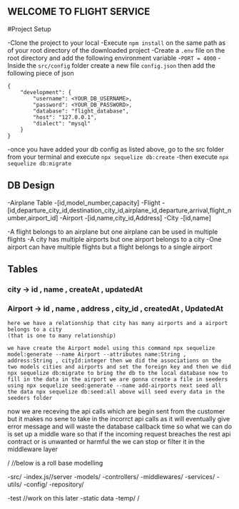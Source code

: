 ## WELCOME TO FLIGHT SERVICE

#Project Setup

-Clone the project to your local
-Execute `npm install` on the same path as of your root directory of the downloaded project
-Create a `.env` file on the  root directory and add the following environment variable
    -`PORT = 4000`
-Inside the  `src/config` folder create a new file `config.json` then add the following piece of json
```
{
    "development": {
        "username": <YOUR_DB_USERNAME>,
        "password": <YOUR_DB_PASSWORD>,
        "database": "flight_database",
        "host": "127.0.0.1",
        "dialect": "mysql"
    }
}
```

-once you have added your db config as listed above, go to the src folder from your terminal and execute 
`npx sequelize db:create`
-then execute 
`npx sequelize db:migrate`

## DB Design
-Airplane Table
    -[id,model_number,capacity]
-Flight
    -[id,departure_city_id,destination_city_id,airplane_id,departure,arrival,flight_number,airport_id]
-Airport
    -[id,name,city_id,Address]
-City
    -[id,name]


-A flight belongs to an airplane but one airplane can be used in multiple flights
-A city has multiple airports but one airport belongs to a city
-One airport can have multiple flights but a flight belongs to a single airport


## Tables

### city -> id , name , createAt , updatedAt
### Airport -> id , name , address , city_id , createdAt , UpdatedAt
    here we have a relationship that city has many airports and a airport belongs to a city
    (that is one to many relationship)

``
we have create the Airport model using this command
npx sequelize model:generate --name Airport --attributes name:String , address:String , cityId:integer
then we did the associations on the two models cities and airports and set the foreign key and then we did
npx sequelize db:migrate to bring the db to the local database
now to fill in the data in the airport we are gonna create a file in seeders using
npx sequelize seed:generate --name add-airports
next seed all the data
npx sequelize db:seed:all
above will seed every data in the seeders folder
``

now we are receving the api calls which are begin sent from the customer but it makes no sene to take in the incorrct api calls as it will eventually give error message and will waste the database callback time so what we can do is set up a middle ware so that if the incoming request breaches the rest api contract or is unwanted or harmful the we can stop or filter it in the middleware layer

/
//below is a roll base modelling

-src/
    -index.js//server
    -models/
    -controllers/
    -middlewares/
    -services/
    -utils/
    -config/
    -repository/

-test //work on this later
-static data
-temp/
/